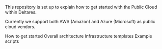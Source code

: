 This repository is set up to explain how to get started with the Public Cloud within Deltares.

Currently we support both AWS (Amazon) and Azure (Microsoft) as public cloud vendors.

How to get started
Overall architecture
Infrastructure templates
Example scripts